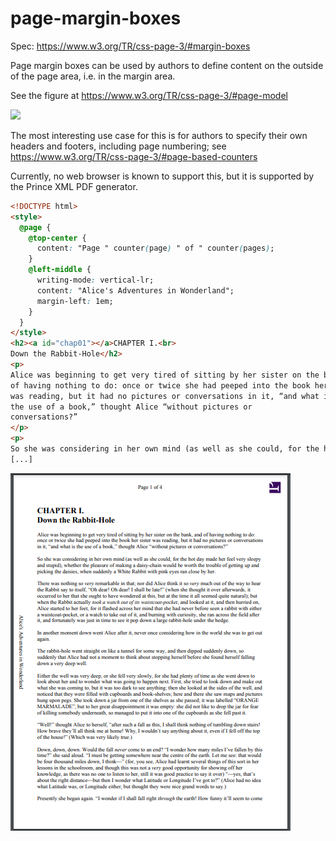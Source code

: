 # page-margin-boxes

Spec: https://www.w3.org/TR/css-page-3/#margin-boxes

Page margin boxes can be used by authors to define content on the outside of the page area, i.e. in the margin area.

See the figure at https://www.w3.org/TR/css-page-3/#page-model

![](https://www.w3.org/TR/css-page-3/images/PageBox.png)

The most interesting use case for this is for authors to specify their own headers and footers, including page numbering; see https://www.w3.org/TR/css-page-3/#page-based-counters

Currently, no web browser is known to support this, but it is supported by the Prince XML PDF generator.

```html
<!DOCTYPE html>
<style>
  @page {
    @top-center {
      content: "Page " counter(page) " of " counter(pages);
    }
    @left-middle {
      writing-mode: vertical-lr;
      content: "Alice's Adventures in Wonderland";
      margin-left: 1em;
    }
  }
</style>
<h2><a id="chap01"></a>CHAPTER I.<br>
Down the Rabbit-Hole</h2>
<p>
Alice was beginning to get very tired of sitting by her sister on the bank, and
of having nothing to do: once or twice she had peeped into the book her sister
was reading, but it had no pictures or conversations in it, “and what is
the use of a book,” thought Alice “without pictures or
conversations?”
</p>
<p>
So she was considering in her own mind (as well as she could, for the hot day
[...]
```

![page 1](alice-1.png)
